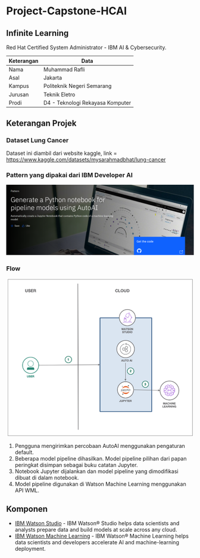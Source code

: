 # Project-Capstone-HCAI

## Infinite Learning ##

Red Hat Certified System Administrator - IBM AI &amp; Cybersecurity. 

| Keterangan| Data                             |
| --------- | ----                             |
| Nama      | Muhammad Rafli                   |
| Asal      | Jakarta                          |
| Kampus    | Politeknik Negeri Semarang       |
| Jurusan   | Teknik Eletro                    |
| Prodi     | D4 - Teknologi Rekayasa Komputer |


## Keterangan Projek ##

### Dataset Lung Cancer
Dataset ini diambil dari website kaggle, link = https://www.kaggle.com/datasets/mysarahmadbhat/lung-cancer

### Pattern yang dipakai dari IBM Developer AI
   
![architecture](Gambar/Pattern-dipakai.png)

### Flow

![architecture](Gambar/Flow.png)

1. Pengguna mengirimkan percobaan AutoAI menggunakan pengaturan default.
2. Beberapa model pipeline dihasilkan. Model pipeline pilihan dari papan peringkat disimpan sebagai buku catatan Jupyter.
3. Notebook Jupyter dijalankan dan model pipeline yang dimodifikasi dibuat di dalam notebook.
4. Model pipeline digunakan di Watson Machine Learning menggunakan API WML.

## Komponen

* [IBM Watson Studio](https://cloud.ibm.com/catalog/services/watson-studio) - IBM Watson® Studio helps data scientists and analysts prepare data and build models at scale across any cloud.
* [IBM Watson Machine Learning](https://cloud.ibm.com/catalog/services/machine-learning) - IBM Watson® Machine Learning helps data scientists and developers accelerate AI and machine-learning deployment.
